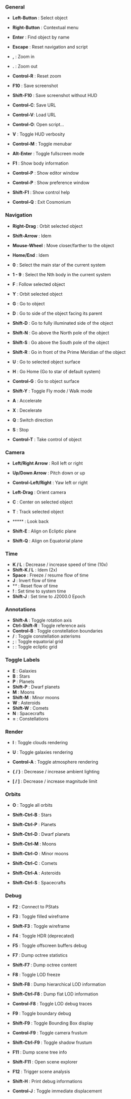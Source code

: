 ### General

- **Left-Button** : Select object
- **Right-Button** : Contextual menu


- **Enter** : Find object by name
- **Escape** : Reset navigation and script
- **,** : Zoom in
- **.** : Zoom out
- **Control-R** : Reset zoom
- **F10** : Save screenshot
- **Shift-F10** : Save screenshot without HUD
- **Control-C**: Save URL
- **Control-V**: Load URL
- **Control-O**: Open script...

- **V** : Toggle HUD verbosity
- **Control-M** : Toggle menubar
- **Alt-Enter** : Toggle fullscreen mode


- **F1** : Show body information
- **Control-P** : Show editor window
- **Control-P** : Show preference window


- **Shift-F1** : Show control help
- **Control-Q** : Exit Cosmonium

### Navigation

- **Right-Drag** : Orbit selected object
- **Shift-Arrow** : Idem
- **Mouse-Wheel** : Move closer/farther to the object
- **Home/End** : Idem
- **0** : Select the main star of the current system
- **1 - 9** : Select the Nth body in the current system
- **F** : Follow selected object
- **Y** : Orbit selected object


- **G** : Go to object
- **D** : Go to side of the object facing its parent
- **Shift-D** : Go to fully illuminated side of the object
- **Shift-N** : Go above the North pole of the object
- **Shift-S** : Go above the South pole of the object
- **Shift-R** : Go in front of the Prime Meridian of the object


- **U** : Go to selected object surface
- **H** : Go Home (Go to star of default system)


- **Control-G** : Go to object surface
- **Shift-Y** : Toggle Fly mode / Walk mode


- **A** : Accelerate
- **X** : Decelerate
- **Q** : Switch direction
- **S** : Stop


- **Control-T** : Take control of object


### Camera

- **Left/Right Arrow** : Roll left or right
- **Up/Down Arrow** : Pitch down or up
- **Control-Left/Right** : Yaw left or right
- **Left-Drag** : Orient camera

- **C** : Center on selected object
- **T** : Track selected object


- ***** : Look back


- **Shift-E** : Align on Ecliptic plane
- **Shift-Q** : Align on Equatorial plane
 
### Time

- **K / L** : Decrease / increase speed of time (10x)
- **Shift-K / L** : Idem (2x)
- **Space** : Freeze / resume flow of time
- **J** : Invert flow of time
- **\** : Reset flow of time
- **!** : Set time to system time
- **Shift-J** : Set time to J2000.0 Epoch

### Annotations

- **Shift-A** : Toggle rotation axis
- **Ctrl-Shift-R** : Toggle reference axis
- **Control-B** : Toggle constellation boundaries
- **/** : Toggle constellation asterisms
- **;** : Toggle equatorial grid
- **:** : Toggle ecliptic grid

### Toggle Labels

- **E** : Galaxies
- **B** : Stars
- **P** : Planets
- **Shift-P** : Dwarf planets
- **M** : Moons
- **Shift-M** : Minor moons
- **W** : Asteroids
- **Shift-W** : Comets
- **N** : Spacecrafts
- **=** : Constellations

### Render

- **I** : Toggle clouds rendering
- **U** : Toggle galaxies rendering
- **Control-A** : Toggle atmosphere rendering


- **{ / }** : Decrease / increase ambient lighting
- **[ / ]** : Decrease / increase magnitude limit

### Orbits

- **O** : Toggle all orbits


- **Shift-Ctrl-B** : Stars
- **Shift-Ctrl-P** : Planets
- **Shift-Ctrl-D** : Dwarf planets
- **Shift-Ctrl-M** : Moons
- **Shift-Ctrl-O** : Minor moons
- **Shift-Ctrl-C** : Comets
- **Shift-Ctrl-A** : Asteroids
- **Shift-Ctrl-S** : Spacecrafts

### Debug

- **F2** : Connect to PStats
- **F3** : Toggle filled wireframe
- **Shift-F3** : Toggle wireframe
- **F4** : Toggle HDR (deprecated)
- **F5** : Toggle offscreen buffers debug
- **F7** : Dump octree statistics
- **Shift-F7** : Dump octree content
- **F8** : Toggle LOD freeze
- **Shift-F8** : Dump hierarchical LOD information
- **Shift-Ctrl-F8** : Dump flat LOD information
- **Control-F8** : Toggle LOD debug traces
- **F9** : Toggle boundary debug
- **Shift-F9** : Toggle Bounding Box display
- **Control-F9** : Toggle camera frustum
- **Shift-Ctrl-F9** : Toggle shadow frustum
- **F11** : Dump scene tree info
- **Shift-F11** : Open scene explorer
- **F12** : Trigger scene analysis


- **Shift-H** : Print debug informations


- **Control-J** : Toggle immediate displacement
